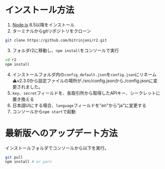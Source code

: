 # インストール方法
1) [Node.js](https://nodejs.org) 8.5以降をインストール
2) ターミナルからgitリポジトリをクローン

```bash
git clone https://github.com/bitrinjani/r2.git
```

3) フォルダr2に移動し、`npm install`をコンソールで実行

```bash
cd r2
npm install
```

4) インストールフォルダ内の`config_default.json`を`config.json`にリネーム
⚠️v2.3.0から設定ファイルの場所が./src/config.jsonから./config.jsonに変更されました。
5) `key`、`secret`フィールドを、各取引所から取得したAPIキー、シークレットに置き換える 
6) 日本語UIにする場合、`language`フィールドを"en"から"ja"に変更する
7) コンソールから`npm start`で起動

# 最新版へのアップデート方法

インストールフォルダでコンソールから以下を実行。

```bash
git pull
npm install # or yarn
```



